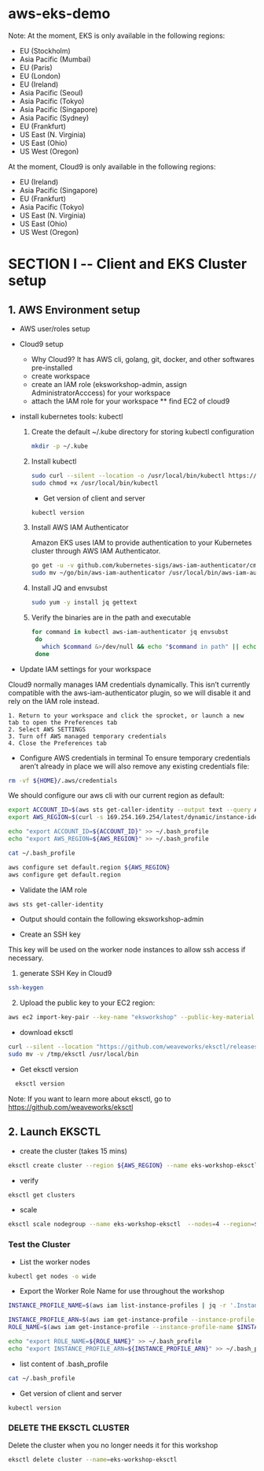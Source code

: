 # aws-eks-demo

Note: 
At the moment, EKS is only available in the following regions:
- EU (Stockholm)
- Asia Pacific (Mumbai)
- EU (Paris)
- EU (London)
- EU (Ireland)
- Asia Pacific (Seoul)
- Asia Pacific (Tokyo)
- Asia Pacific (Singapore)
- Asia Pacific (Sydney)
- EU (Frankfurt)
- US East (N. Virginia)
- US East (Ohio)
- US West (Oregon)

At the moment, Cloud9 is only available in the following regions:
- EU (Ireland)
- Asia Pacific (Singapore)
- EU (Frankfurt)
- Asia Pacific (Tokyo)
- US East (N. Virginia)
- US East (Ohio)
- US West (Oregon)

# SECTION I -- Client and EKS Cluster setup

## 1. AWS Environment setup
 - AWS user/roles setup 
 - Cloud9 setup
   * Why Cloud9? It has AWS cli, golang, git, docker, and other softwares pre-installed
   * create workspace
   * create an IAM role (eksworkshop-admin, assign AdministratorAcccess) for your workspace
   * attach the IAM role for your workspace 
      ** find EC2 of cloud9
 - install kubernetes tools: kubectl
   1. Create the default ~/.kube directory for storing kubectl configuration 
      ```sh
	  mkdir -p ~/.kube
	  ```
   2. Install kubectl
      ```sh
	  sudo curl --silent --location -o /usr/local/bin/kubectl https://amazon-eks.s3-us-west-2.amazonaws.com/1.12.7/2019-03-27/bin/linux/amd64/kubectl
      sudo chmod +x /usr/local/bin/kubectl
 	  ```

      - Get version of client and server
      ```sh
      kubectl version
      ```

   3. Install AWS IAM Authenticator
   
      Amazon EKS uses IAM to provide authentication to your Kubernetes cluster through AWS IAM Authenticator.
   
      ```sh
	  go get -u -v github.com/kubernetes-sigs/aws-iam-authenticator/cmd/aws-iam-authenticator
      sudo mv ~/go/bin/aws-iam-authenticator /usr/local/bin/aws-iam-authenticator
	  ```
   4. Install JQ and envsubst
      ```sh
      sudo yum -y install jq gettext
	  ```
   5. Verify the binaries are in the path and executable
       ```sh
       for command in kubectl aws-iam-authenticator jq envsubst
        do
          which $command &>/dev/null && echo "$command in path" || echo "$command NOT FOUND"
        done
       ```
  
  - Update IAM settings for your workspace 
   
   Cloud9 normally manages IAM credentials dynamically. This isn’t currently compatible with the aws-iam-authenticator plugin, 
   so we will disable it and rely on the IAM role instead.
   
    1. Return to your workspace and click the sprocket, or launch a new tab to open the Preferences tab
    2. Select AWS SETTINGS
    3. Turn off AWS managed temporary credentials
    4. Close the Preferences tab


  - Configure AWS credentials in terminal
   To ensure temporary credentials aren’t already in place we will also remove any existing credentials file:
   ```sh
   rm -vf ${HOME}/.aws/credentials
   ```
 
   We should configure our aws cli with our current region as default:
 
   ```sh
   export ACCOUNT_ID=$(aws sts get-caller-identity --output text --query Account)
   export AWS_REGION=$(curl -s 169.254.169.254/latest/dynamic/instance-identity/document | jq -r '.region')

   echo "export ACCOUNT_ID=${ACCOUNT_ID}" >> ~/.bash_profile
   echo "export AWS_REGION=${AWS_REGION}" >> ~/.bash_profile

   cat ~/.bash_profile

   aws configure set default.region ${AWS_REGION}
   aws configure get default.region
  ```
   
   - Validate the IAM role
   ```sh
   aws sts get-caller-identity
   ```
   * Output should contain the following
    eksworkshop-admin

 - Create an SSH key
 
  This key will be used on the worker node instances to allow ssh access if necessary.
 
  1. generate SSH Key in Cloud9
   ```sh
   ssh-keygen
   ```
  2. Upload the public key to your EC2 region:
   ```sh
   aws ec2 import-key-pair --key-name "eksworkshop" --public-key-material file://~/.ssh/id_rsa.pub
   ```
   
  - download eksctl
   ```sh
   curl --silent --location "https://github.com/weaveworks/eksctl/releases/download/latest_release/eksctl_$(uname -s)_amd64.tar.gz" | tar xz -C /tmp
   sudo mv -v /tmp/eksctl /usr/local/bin
   ```

   - Get eksctl version
   
   ```sh
     eksctl version
   ```

   Note:
   If you want to learn more about eksctl, go to https://github.com/weaveworks/eksctl
   
## 2. Launch EKSCTL

  - create the cluster (takes 15 mins)
  ```sh
  eksctl create cluster --region ${AWS_REGION} --name eks-workshop-eksctl --nodes=3 --ssh-public-key=eksworkshop
  ```
  
  - verify
  ```sh
  eksctl get clusters
  ```
  
  - scale
  ```sh
  eksctl scale nodegroup --name eks-workshop-eksctl  --nodes=4 --region=${AWS_REGION}
  ```



### Test the Cluster
- List the worker nodes
```sh
kubectl get nodes -o wide
```

- Export the Worker Role Name for use throughout the workshop

```sh
INSTANCE_PROFILE_NAME=$(aws iam list-instance-profiles | jq -r '.InstanceProfiles[].InstanceProfileName' | grep nodegroup)

INSTANCE_PROFILE_ARN=$(aws iam get-instance-profile --instance-profile-name $INSTANCE_PROFILE_NAME | jq -r '.InstanceProfile.Arn')
ROLE_NAME=$(aws iam get-instance-profile --instance-profile-name $INSTANCE_PROFILE_NAME | jq -r '.InstanceProfile.Roles[] | .RoleName')

echo "export ROLE_NAME=${ROLE_NAME}" >> ~/.bash_profile
echo "export INSTANCE_PROFILE_ARN=${INSTANCE_PROFILE_ARN}" >> ~/.bash_profile
```

- list content of  .bash_profile
```sh
cat ~/.bash_profile
```

- Get version of client and server
```sh
kubectl version
```



###  DELETE THE EKSCTL CLUSTER
Delete the cluster when you no longer needs it for this workshop

```sh
eksctl delete cluster --name=eks-workshop-eksctl
```

